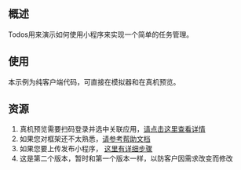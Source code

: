 ## 概述

Todos用来演示如何使用小程序来实现一个简单的任务管理。

## 使用
本示例为纯客户端代码，可直接在模拟器和在真机预览。

## 资源
1. 真机预览需要扫码登录并选中关联应用，[请点击这里查看详情](https://docs.alipay.com/mini/ide/overview) 
2. 如果您对框架还不太熟悉，[请参考帮助文档](https://docs.alipay.com/mini/framework/overview)
3. 如果您要上传发布小程序， [这里有详细步骤](https://docs.alipay.com/mini/developer/getting-started)
4. 这是第二个版本，暂时和第一个版本一样，以防客户因需求改变而修改